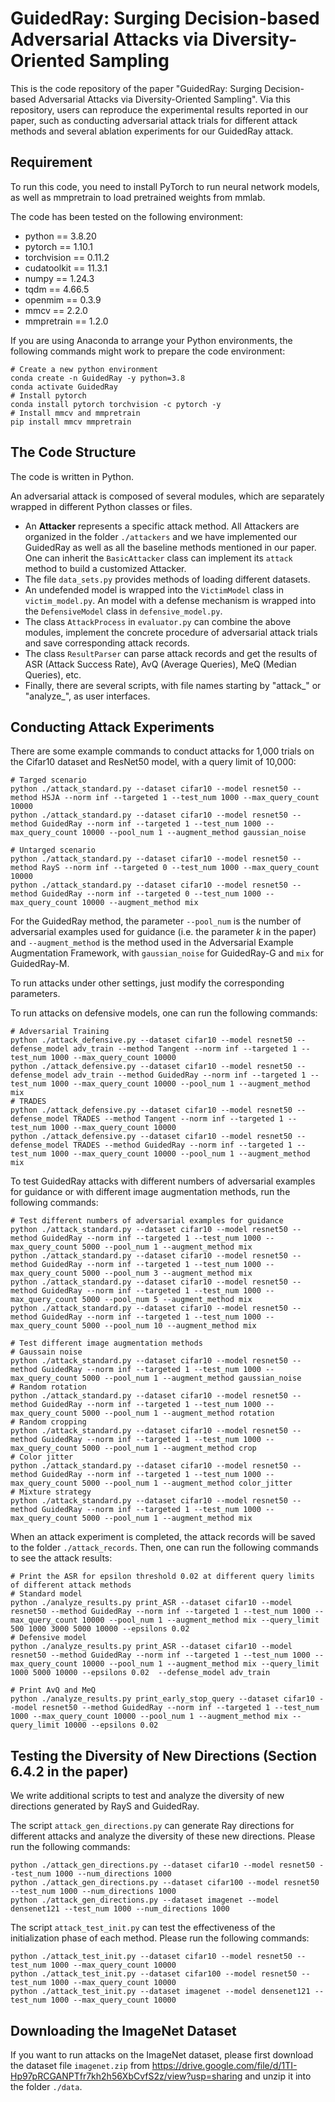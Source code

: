 # GuidedRay: Surging Decision-based Adversarial Attacks via Diversity-Oriented Sampling

This is the code repository of the paper "GuidedRay: Surging Decision-based Adversarial Attacks via Diversity-Oriented Sampling". Via this repository, users can reproduce the experimental results reported in our paper, such as conducting adversarial attack trials for different attack methods and several ablation experiments for our GuidedRay attack.

## Requirement

To run this code, you need to install PyTorch to run neural network models, as well as mmpretrain to load pretrained weights from mmlab.

The code has been tested on the following environment:

* python == 3.8.20
* pytorch == 1.10.1
* torchvision == 0.11.2
* cudatoolkit == 11.3.1
* numpy == 1.24.3
* tqdm == 4.66.5
* openmim == 0.3.9
* mmcv == 2.2.0
* mmpretrain == 1.2.0

If you are using Anaconda to arrange your Python environments, the following commands might work to prepare the code environment:

```shell
# Create a new python environment
conda create -n GuidedRay -y python=3.8
conda activate GuidedRay
# Install pytorch
conda install pytorch torchvision -c pytorch -y
# Install mmcv and mmpretrain
pip install mmcv mmpretrain
```

## The Code Structure

The code is written in Python.

An adversarial attack is composed of several modules, which are separately wrapped in different Python classes or files.

* An **Attacker** represents a specific attack method. All Attackers are organized in the folder `./attackers` and we have implemented our GuidedRay as well as all the baseline methods mentioned in our paper. One can inherit the `BasicAttacker` class can implement its `attack` method to build a customized Attacker.
* The file `data_sets.py` provides methods of loading different datasets.
* An undefended model is wrapped into the `VictimModel` class in `victim_model.py`. An model with a defense mechanism is wrapped into the `DefensiveModel` class in `defensive_model.py`.
* The class `AttackProcess` in `evaluator.py` can combine the above modules, implement the concrete procedure of adversarial attack trials and save corresponding attack records.
* The class `ResultParser` can parse attack records and get the results of ASR (Attack Success Rate), AvQ (Average Queries), MeQ (Median Queries), etc.
* Finally, there are several scripts, with file names starting by "attack\_" or "analyze\_", as user interfaces.

## Conducting Attack Experiments

There are some example commands to conduct attacks for 1,000 trials on the Cifar10 dataset and ResNet50 model, with a query limit of 10,000:

```shell
# Targed scenario
python ./attack_standard.py --dataset cifar10 --model resnet50 --method HSJA --norm inf --targeted 1 --test_num 1000 --max_query_count 10000
python ./attack_standard.py --dataset cifar10 --model resnet50 --method GuidedRay --norm inf --targeted 1 --test_num 1000 --max_query_count 10000 --pool_num 1 --augment_method gaussian_noise

# Untarged scenario
python ./attack_standard.py --dataset cifar10 --model resnet50 --method RayS --norm inf --targeted 0 --test_num 1000 --max_query_count 10000
python ./attack_standard.py --dataset cifar10 --model resnet50 --method GuidedRay --norm inf --targeted 0 --test_num 1000 --max_query_count 10000 --augment_method mix
```

For the GuidedRay method, the parameter `--pool_num` is the number of adversarial examples used for guidance (i.e. the parameter $k$ in the paper) and `--augment_method` is the method used in the Adversarial Example Augmentation Framework, with `gaussian_noise` for GuidedRay-G and `mix` for GuidedRay-M.

To run attacks under other settings, just modify the corresponding parameters.

To run attacks on defensive models, one can run the following commands:

```shell
# Adversarial Training
python ./attack_defensive.py --dataset cifar10 --model resnet50 --defense_model adv_train --method Tangent --norm inf --targeted 1 --test_num 1000 --max_query_count 10000
python ./attack_defensive.py --dataset cifar10 --model resnet50 --defense_model adv_train --method GuidedRay --norm inf --targeted 1 --test_num 1000 --max_query_count 10000 --pool_num 1 --augment_method mix
# TRADES
python ./attack_defensive.py --dataset cifar10 --model resnet50 --defense_model TRADES --method Tangent --norm inf --targeted 1 --test_num 1000 --max_query_count 10000
python ./attack_defensive.py --dataset cifar10 --model resnet50 --defense_model TRADES --method GuidedRay --norm inf --targeted 1 --test_num 1000 --max_query_count 10000 --pool_num 1 --augment_method mix
```

To test GuidedRay attacks with different numbers of adversarial examples for guidance or with different image augmentation methods, run the following commands:

```shell
# Test different numbers of adversarial examples for guidance
python ./attack_standard.py --dataset cifar10 --model resnet50 --method GuidedRay --norm inf --targeted 1 --test_num 1000 --max_query_count 5000 --pool_num 1 --augment_method mix
python ./attack_standard.py --dataset cifar10 --model resnet50 --method GuidedRay --norm inf --targeted 1 --test_num 1000 --max_query_count 5000 --pool_num 3 --augment_method mix
python ./attack_standard.py --dataset cifar10 --model resnet50 --method GuidedRay --norm inf --targeted 1 --test_num 1000 --max_query_count 5000 --pool_num 5 --augment_method mix
python ./attack_standard.py --dataset cifar10 --model resnet50 --method GuidedRay --norm inf --targeted 1 --test_num 1000 --max_query_count 5000 --pool_num 10 --augment_method mix

# Test different image augmentation methods
# Gaussain noise
python ./attack_standard.py --dataset cifar10 --model resnet50 --method GuidedRay --norm inf --targeted 1 --test_num 1000 --max_query_count 5000 --pool_num 1 --augment_method gaussian_noise
# Random rotation
python ./attack_standard.py --dataset cifar10 --model resnet50 --method GuidedRay --norm inf --targeted 1 --test_num 1000 --max_query_count 5000 --pool_num 1 --augment_method rotation
# Random cropping
python ./attack_standard.py --dataset cifar10 --model resnet50 --method GuidedRay --norm inf --targeted 1 --test_num 1000 --max_query_count 5000 --pool_num 1 --augment_method crop
# Color jitter
python ./attack_standard.py --dataset cifar10 --model resnet50 --method GuidedRay --norm inf --targeted 1 --test_num 1000 --max_query_count 5000 --pool_num 1 --augment_method color_jitter
# Mixture strategy
python ./attack_standard.py --dataset cifar10 --model resnet50 --method GuidedRay --norm inf --targeted 1 --test_num 1000 --max_query_count 5000 --pool_num 1 --augment_method mix
```

When an attack experiment is completed, the attack records will be saved to the folder `./attack_records`. Then, one can run the following commands to see the attack results:

```shell
# Print the ASR for epsilon threshold 0.02 at different query limits of different attack methods
# Standard model
python ./analyze_results.py print_ASR --dataset cifar10 --model resnet50 --method GuidedRay --norm inf --targeted 1 --test_num 1000 --max_query_count 10000 --pool_num 1 --augment_method mix --query_limit 500 1000 3000 5000 10000 --epsilons 0.02
# Defensive model
python ./analyze_results.py print_ASR --dataset cifar10 --model resnet50 --method GuidedRay --norm inf --targeted 1 --test_num 1000 --max_query_count 10000 --pool_num 1 --augment_method mix --query_limit 1000 5000 10000 --epsilons 0.02  --defense_model adv_train

# Print AvQ and MeQ
python ./analyze_results.py print_early_stop_query --dataset cifar10 --model resnet50 --method GuidedRay --norm inf --targeted 1 --test_num 1000 --max_query_count 10000 --pool_num 1 --augment_method mix --query_limit 10000 --epsilons 0.02
```

## Testing the Diversity of New Directions (Section 6.4.2 in the paper)

We write additional scripts to test and analyze the diversity of new directions generated by RayS and GuidedRay.

The script `attack_gen_directions.py` can generate Ray directions for different attacks and analyze the diversity of these new directions. Please run the following commands:

```shell
python ./attack_gen_directions.py --dataset cifar10 --model resnet50 --test_num 1000 --num_directions 1000
python ./attack_gen_directions.py --dataset cifar100 --model resnet50 --test_num 1000 --num_directions 1000
python ./attack_gen_directions.py --dataset imagenet --model densenet121 --test_num 1000 --num_directions 1000
```

The script `attack_test_init.py` can test the effectiveness of the initialization phase of each method. Please run the following commands:

```shell
python ./attack_test_init.py --dataset cifar10 --model resnet50 --test_num 1000 --max_query_count 10000
python ./attack_test_init.py --dataset cifar100 --model resnet50 --test_num 1000 --max_query_count 10000
python ./attack_test_init.py --dataset imagenet --model densenet121 --test_num 1000 --max_query_count 10000
```

## Downloading the ImageNet Dataset

If you want to run attacks on the ImageNet dataset, please first download the  dataset file `imagenet.zip` from https://drive.google.com/file/d/1TI-Hp97pRCGANPTfr7kh2h56XbCvfS2z/view?usp=sharing and unzip it into the folder `./data`.
